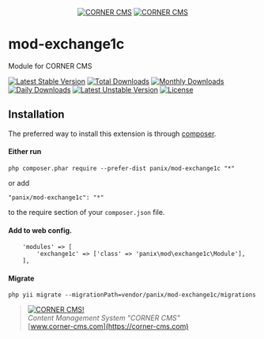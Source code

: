 <p align="center">
  <a href="https://corner-cms.com"><img src="https://commerce.corner-cms.com/placeholder?size=70x50&text=f002&fg=333&padding=0" alt="CORNER CMS"/></a>
  <a href="https://corner-cms.com"><img src="https://commerce.corner-cms.com/placeholder?size=150x50&text=CORNER&fg=333&padding=0" alt="CORNER CMS"/></a>
</p>

# mod-exchange1c

Module for CORNER CMS

[![Latest Stable Version](https://poser.pugx.org/panix/mod-exchange1c/v/stable)](https://packagist.org/packages/panix/mod-exchange1c) [![Total Downloads](https://poser.pugx.org/panix/mod-exchange1c/downloads)](https://packagist.org/packages/panix/mod-exchange1c) [![Monthly Downloads](https://poser.pugx.org/panix/mod-exchange1c/d/monthly)](https://packagist.org/packages/panix/mod-exchange1c) [![Daily Downloads](https://poser.pugx.org/panix/mod-exchange1c/d/daily)](https://packagist.org/packages/panix/mod-exchange1c) [![Latest Unstable Version](https://poser.pugx.org/panix/mod-exchange1c/v/unstable)](https://packagist.org/packages/panix/mod-exchange1c) [![License](https://poser.pugx.org/panix/mod-exchange1c/license)](https://packagist.org/packages/panix/mod-exchange1c)


## Installation

The preferred way to install this extension is through [composer](http://getcomposer.org/download/).

#### Either run

```
php composer.phar require --prefer-dist panix/mod-exchange1c "*"
```

or add

```
"panix/mod-exchange1c": "*"
```

to the require section of your `composer.json` file.


#### Add to web config.
```
    'modules' => [
        'exchange1c' => ['class' => 'panix\mod\exchange1c\Module'],
    ],
```
#### Migrate
```
php yii migrate --migrationPath=vendor/panix/mod-exchange1c/migrations
```


> [![CORNER CMS!](https://commerce.corner-cms.com/placeholder?size=100x100&text=f002&fg=333&padding=0 "CORNER CMS")](https://corner-cms.com)  
<i>Content Management System "CORNER CMS"</i>  
[www.corner-cms.com](https://corner-cms.com)
